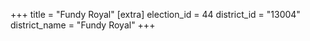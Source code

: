 +++
title = "Fundy Royal"
[extra]
election_id = 44
district_id = "13004"
district_name = "Fundy Royal"
+++
